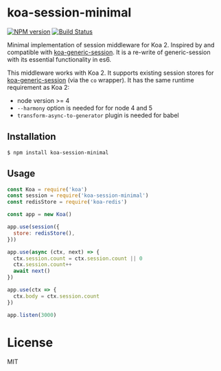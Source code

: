 # koa-session-minimal

[![NPM version][npm-image]][npm-url]
[![Build Status][travis-image]][travis-url]

Minimal implementation of session middleware for Koa 2. Inspired by and compatible with [koa-generic-session](https://github.com/koajs/generic-session). It is a re-write of generic-session with its essential functionality in es6.

This middleware works with Koa 2. It supports existing session stores for [koa-generic-session](https://github.com/koajs/generic-session) (via the `co` wrapper). It has the same runtime requirement as Koa 2:
- node version >= 4
- `--harmony` option is needed for for node 4 and 5
- `transform-async-to-generator` plugin is needed for babel

## Installation

```shell
$ npm install koa-session-minimal
```

## Usage

```javascript
const Koa = require('koa')
const session = require('koa-session-minimal')
const redisStore = require('koa-redis')

const app = new Koa()

app.use(session({
  store: redisStore(),
}))

app.use(async (ctx, next) => {
  ctx.session.count = ctx.session.count || 0
  ctx.session.count++
  await next()
})

app.use(ctx => {
  ctx.body = ctx.session.count
})

app.listen(3000)
```

# License

  MIT

[npm-image]: https://img.shields.io/npm/v/koa-session-minimal.svg
[npm-url]: https://www.npmjs.com/package/koa-session-minimal
[travis-image]: https://travis-ci.org/longztian/koa-session-minimal.svg?branch=master
[travis-url]: https://travis-ci.org/longztian/koa-session-minimal
